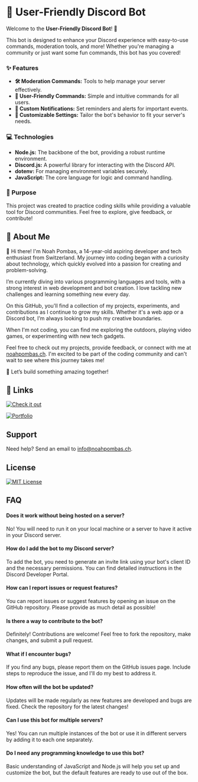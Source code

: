 # 🤖 User-Friendly Discord Bot

Welcome to the **User-Friendly Discord Bot**! 🌟

This bot is designed to enhance your Discord experience with easy-to-use commands, moderation tools, and more! Whether you're managing a community or just want some fun commands, this bot has you covered!

### ✨ Features
- **🛠️ Moderation Commands:** Tools to help manage your server effectively.
- **👥 User-Friendly Commands:** Simple and intuitive commands for all users.
- **🔔 Custom Notifications:** Set reminders and alerts for important events.
- **🎨 Customizable Settings:** Tailor the bot's behavior to fit your server's needs.

### 💻 Technologies
- **Node.js:** The backbone of the bot, providing a robust runtime environment.
- **Discord.js:** A powerful library for interacting with the Discord API.
- **dotenv:** For managing environment variables securely.
- **JavaScript:** The core language for logic and command handling.

### 🎯 Purpose
This project was created to practice coding skills while providing a valuable tool for Discord communities. Feel free to explore, give feedback, or contribute!

## 🚀 About Me
👋 Hi there! I'm Noah Pombas, a 14-year-old aspiring developer and tech enthusiast from Switzerland. My journey into coding began with a curiosity about technology, which quickly evolved into a passion for creating and problem-solving.

I’m currently diving into various programming languages and tools, with a strong interest in web development and bot creation. I love tackling new challenges and learning something new every day.

On this GitHub, you'll find a collection of my projects, experiments, and contributions as I continue to grow my skills. Whether it's a web app or a Discord bot, I’m always looking to push my creative boundaries.

When I'm not coding, you can find me exploring the outdoors, playing video games, or experimenting with new tech gadgets.

Feel free to check out my projects, provide feedback, or connect with me at [noahpombas.ch](https://noahpombas.ch). I'm excited to be part of the coding community and can't wait to see where this journey takes me!

🚀 Let’s build something amazing together!

## 🔗 Links
[![Check it out](https://img.shields.io/badge/Visit-Bot_Repo-blue?style=for-the-badge)](https://github.com/noahpombas-dev/discord-bot)

[![Portfolio](https://img.shields.io/badge/my_portfolio-000?style=for-the-badge&logo=ko-fi&logoColor=white)](https://noahpombas.ch/)

## Support
Need help? Send an email to [info@noahpombas.ch](mailto:info@noahpombas.ch).

## License
[![MIT License](https://img.shields.io/badge/License-MIT-green.svg)](https://choosealicense.com/licenses/mit/)


## FAQ

#### Does it work without being hosted on a server?
No! You will need to run it on your local machine or a server to have it active in your Discord server.

#### How do I add the bot to my Discord server?
To add the bot, you need to generate an invite link using your bot's client ID and the necessary permissions. You can find detailed instructions in the Discord Developer Portal.

#### How can I report issues or request features?
You can report issues or suggest features by opening an issue on the GitHub repository. Please provide as much detail as possible!

#### Is there a way to contribute to the bot?
Definitely! Contributions are welcome! Feel free to fork the repository, make changes, and submit a pull request.

#### What if I encounter bugs?
If you find any bugs, please report them on the GitHub issues page. Include steps to reproduce the issue, and I'll do my best to address it.

#### How often will the bot be updated?
Updates will be made regularly as new features are developed and bugs are fixed. Check the repository for the latest changes!

#### Can I use this bot for multiple servers?
Yes! You can run multiple instances of the bot or use it in different servers by adding it to each one separately.

#### Do I need any programming knowledge to use this bot?
Basic understanding of JavaScript and Node.js will help you set up and customize the bot, but the default features are ready to use out of the box.
